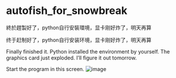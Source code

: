 # autofish_for_snowbreak

終於趕製好了，python自行安裝環境，显卡刚好炸了，明天再算

终于赶制好了，python自行安装环境，显卡刚好炸了，明天再算

Finally finished it. Python installed the environment by yourself. The graphics card just exploded. I’ll figure it out tomorrow.

Start the program in this screen.
![image](https://github.com/user-attachments/assets/5afe78f5-c9ba-4a0c-92e0-8218d0eea770)
